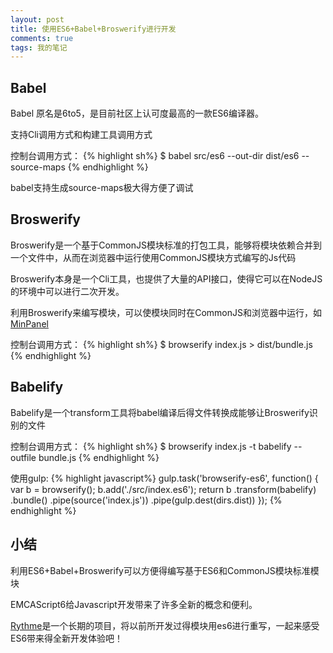 ```yaml
---
layout: post
title: 使用ES6+Babel+Broswerify进行开发
comments: true
tags: 我的笔记
---
```


## Babel

Babel 原名是6to5，是目前社区上认可度最高的一款ES6编译器。   

支持Cli调用方式和构建工具调用方式

控制台调用方式：
{% highlight sh%}
$ babel src/es6 --out-dir dist/es6 --source-maps
{% endhighlight %}

babel支持生成source-maps极大得方便了调试

## Broswerify

Broswerify是一个基于CommonJS模块标准的打包工具，能够将模块依赖合并到一个文件中，从而在浏览器中运行使用CommonJS模块方式编写的Js代码

Broswerify本身是一个Cli工具，也提供了大量的API接口，使得它可以在NodeJS的环境中可以进行二次开发。

利用Broswerify来编写模块，可以使模块同时在CommonJS和浏览器中运行，如[MinPanel](https://github.com/devWayne/MinPanel)   

控制台调用方式：
{% highlight sh%}
$ browserify index.js  > dist/bundle.js
{% endhighlight %}


## Babelify

Babelify是一个transform工具将babel编译后得文件转换成能够让Broswerify识别的文件

控制台调用方式：
{% highlight sh%}
$ browserify index.js -t babelify --outfile bundle.js
{% endhighlight %}


使用gulp:
{% highlight javascript%}
gulp.task('browserify-es6', function() {
    var b = browserify();
    b.add('./src/index.es6');
    return b
    	.transform(babelify)
	.bundle()
        .pipe(source('index.js'))
        .pipe(gulp.dest(dirs.dist))
});
{% endhighlight %}


## 小结

利用ES6+Babel+Broswerify可以方便得编写基于ES6和CommonJS模块标准模块   

EMCAScript6给Javascript开发带来了许多全新的概念和便利。   

[Rythme](https://github.com/devWayne/Rythme)是一个长期的项目，将以前所开发过得模块用es6进行重写，一起来感受ES6带来得全新开发体验吧！

